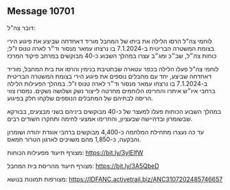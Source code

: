 ## Message 10701

דובר צה"ל:

לוחמי צה"ל הרסו הלילה את ביתו של המחבל מוריד דאחדחה שביצע את פיגוע הירי בצומת המשטרה הבריטית ב-7.1.2024 בו נרצחו עמאר מנסור וד״ר לארה טנוס ז"ל; כוחות צה״ל, שב״כ ומג״ב עצרו במהלך השבוע כ-40 מבוקשים במרחב פיקוד המרכז

לוחמי צה"ל פעלו הלילה בכפר עטארה שבחטיבת בנימין והרסו את בית המחבל, מוריד דאחדחה שביצע, יחד עם מחבלים נוספים את פיגוע הירי בצומת המשטרה הבריטית ב-7.1.2024 בו נרצחו עמאר מנסור וד״ר לארה טנוס ז"ל. במהלך הפעילות הלילה ברחבי איו״ש איתרו והחרימו הלוחמים מחרטה לייצור נשק ושלושה נשקים.
נמסרו צווי הריסה לבתיהם של המחבלים הנוספים שלקחו חלק בפיגוע.

במהלך השבוע הכוחות פעלו למעצר של כ-40 מבוקשים ביניהם בשני מבצעים, בבורקא שבשומרון ובדהיישה שבעציון, והחרימו אמצעי לחימה ותחקרו חשודים רבים.

עד כה נעצרו מתחילת המלחמה כ-4,400 מבוקשים ברחבי אוגדת יהודה ושומרון והבקעה, כ-1,850 מהם משויכים לארגון הטרור חמאס.

מצורף תיעוד מפעילות הכוחות: https://bit.ly/3ylElfW

מצורף תיעוד מהריסת בית המחבל: https://bit.ly/3A5QbeD

מצורפות תמונות בנושא: https://IDFANC.activetrail.biz/ANC3107202485746657

